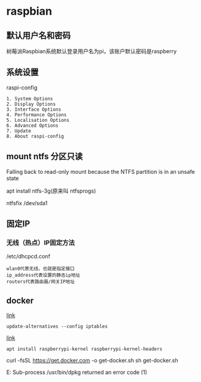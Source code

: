 # raspbian

## 默认用户名和密码

树莓派Raspbian系统默认登录用户名为pi，该账户默认密码是raspberry

## 系统设置

raspi-config
    
    1. System Options
    2. Display Options
    3. Interface Options
    4. Performance Options
    5. Localisation Options
    6. Advanced Options
    7. Update
    8. About raspi-config

## mount ntfs 分区只读

Falling back to read-only mount because the NTFS partition is in an unsafe state

apt install ntfs-3g(原来叫 ntfsprogs)

ntfsfix /dev/sda1

## 固定IP

### 无线（热点）IP固定方法

/etc/dhcpcd.conf
```
wlan0代表无线，也就是指定接口
ip_address代表设置的静态ip地址
routers代表路由器/网关IP地址
```


## docker

[link](https://discourse.osmc.tv/t/cant-install-docker/88724/3)

    update-alternatives --config iptables

[link](https://linuxhint.com/install_docker_on_raspbian_os/)

    apt install raspberrypi-kernel raspberrypi-kernel-headers

curl -fsSL https://get.docker.com -o get-docker.sh
sh get-docker.sh

E: Sub-process /usr/bin/dpkg returned an error code (1)
